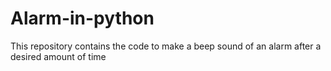 # Alarm-in-python
This repository contains the code to make a beep sound of an alarm after a desired amount of time
